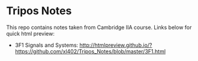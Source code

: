 # Tripos Notes
This repo contains notes taken from Cambridge IIA course. Links below for quick html preview:
* 3F1 Signals and Systems: http://htmlpreview.github.io/?https://github.com/xl402/Tripos_Notes/blob/master/3F1.html
